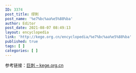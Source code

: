 ```yaml
---
ID: 3374
post_title: 缪刺
post_name: '%e7%bc%aa%e5%88%ba'
author: Editor
post_date: 2021-08-07 08:49:13
layout: encyclopedia
link: 'http://kege.org.cn/encyclopedia/%e7%bc%aa%e5%88%ba'
published: true
tags: [ ]
categories: [ ]
---
```

参考链接：<a href="http://kege.org.cn/encyclopedia/%e5%b7%a8%e5%88%ba">巨刺 – kege.org.cn</a>